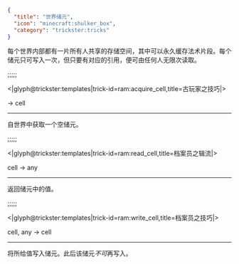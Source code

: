 ```json
{
  "title": "世界储元",
  "icon": "minecraft:shulker_box",
  "category": "trickster:tricks"
}
```

每个世界内部都有一片所有人共享的存储空间，其中可以永久缓存法术片段。每个储元只可写入一次，但只要有对应的引用，便可由任何人无限次读取。

;;;;;

<|glyph@trickster:templates|trick-id=ram:acquire_cell,title=古玩家之技巧|>

-> cell

---

自世界中获取一个空储元。

;;;;;

<|glyph@trickster:templates|trick-id=ram:read_cell,title=档案员之辑流|>

cell -> any

---

返回储元中的值。

;;;;;

<|glyph@trickster:templates|trick-id=ram:write_cell,title=档案员之技巧|>

cell, any -> cell

---

将所给值写入储元。此后该储元*不可*再写入。